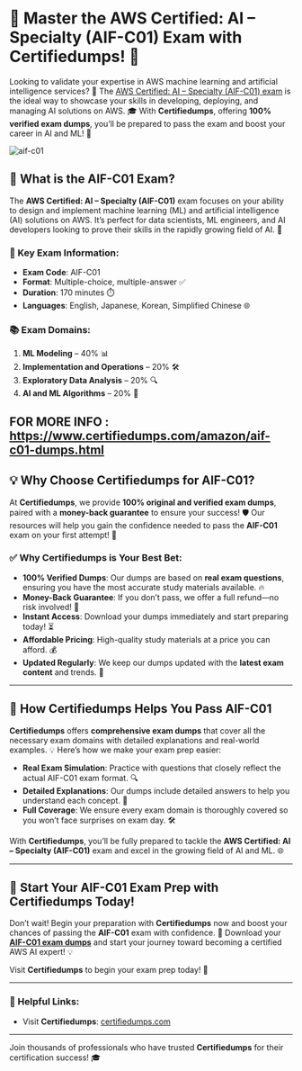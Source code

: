 # 🤖 Master the AWS Certified: AI – Specialty (AIF-C01) Exam with Certifiedumps! 🚀

Looking to validate your expertise in AWS machine learning and artificial intelligence services? 🌟 The [AWS Certified: AI – Specialty (AIF-C01) exam](https://www.certifiedumps.com/amazon/aif-c01-dumps.html) is the ideal way to showcase your skills in developing, deploying, and managing AI solutions on AWS. 🎓 With **Certifiedumps**, offering **100% verified exam dumps**, you’ll be prepared to pass the exam and boost your career in AI and ML! 💪

![aif-c01](https://github.com/user-attachments/assets/624eea1c-5536-4294-8b56-f20c196bd964)

## 📘 What is the AIF-C01 Exam?

The **AWS Certified: AI – Specialty (AIF-C01)** exam focuses on your ability to design and implement machine learning (ML) and artificial intelligence (AI) solutions on AWS. It’s perfect for data scientists, ML engineers, and AI developers looking to prove their skills in the rapidly growing field of AI. 🤖

### 📌 Key Exam Information:
- **Exam Code**: AIF-C01
- **Format**: Multiple-choice, multiple-answer ✅
- **Duration**: 170 minutes ⏱️
- **Languages**: English, Japanese, Korean, Simplified Chinese 🌐

### 📚 Exam Domains:
1. **ML Modeling** – 40% 📊
2. **Implementation and Operations** – 20% 🛠️
3. **Exploratory Data Analysis** – 20% 🔍
4. **AI and ML Algorithms** – 20% 🤖

**FOR MORE INFO :** https://www.certifiedumps.com/amazon/aif-c01-dumps.html
---

## 💡 Why Choose Certifiedumps for AIF-C01?

At **Certifiedumps**, we provide **100% original and verified exam dumps**, paired with a **money-back guarantee** to ensure your success! 🛡️ Our resources will help you gain the confidence needed to pass the **AIF-C01** exam on your first attempt! 🎉

### ✅ Why Certifiedumps is Your Best Bet:
- **100% Verified Dumps**: Our dumps are based on **real exam questions**, ensuring you have the most accurate study materials available. 🔥
- **Money-Back Guarantee**: If you don’t pass, we offer a full refund—no risk involved! 💸
- **Instant Access**: Download your dumps immediately and start preparing today! ⏳
- **Affordable Pricing**: High-quality study materials at a price you can afford. 💰
- **Updated Regularly**: We keep our dumps updated with the **latest exam content** and trends. 🔄

---

## 🎯 How Certifiedumps Helps You Pass AIF-C01

**Certifiedumps** offers **comprehensive exam dumps** that cover all the necessary exam domains with detailed explanations and real-world examples. 💡 Here’s how we make your exam prep easier:

- **Real Exam Simulation**: Practice with questions that closely reflect the actual AIF-C01 exam format. 🔍
- **Detailed Explanations**: Our dumps include detailed answers to help you understand each concept. 📘
- **Full Coverage**: We ensure every exam domain is thoroughly covered so you won’t face surprises on exam day. 🛠️

With **Certifiedumps**, you’ll be fully prepared to tackle the **AWS Certified: AI – Specialty (AIF-C01)** exam and excel in the growing field of AI and ML. 🌐

---

## 🌟 Start Your AIF-C01 Exam Prep with Certifiedumps Today!

Don’t wait! Begin your preparation with **Certifiedumps** now and boost your chances of passing the **AIF-C01** exam with confidence. 🚀 Download your **[AIF-C01 exam dumps](https://www.certifiedumps.com/amazon/aif-c01-dumps.html)** and start your journey toward becoming a certified AWS AI expert! 💡

Visit **Certifiedumps** to begin your exam prep today! 🌟

---

### 🔗 Helpful Links:
- Visit **Certifiedumps**: [certifiedumps.com](https://certifiedumps.com)

---

Join thousands of professionals who have trusted **Certifiedumps** for their certification success! 🎓
